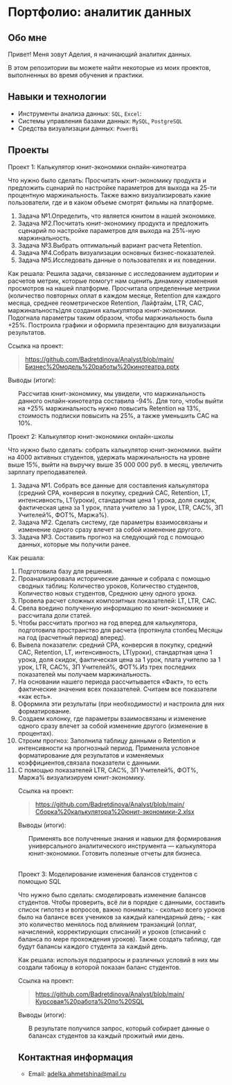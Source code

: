 # Портфолио: аналитик данных

## Обо мне 

Привет! Меня зовут Аделия, я начинающий аналитик данных. 

В этом репозитории вы можете найти некоторые из моих проектов, выполненных во время обучения и практики.
<br>

## Навыки и технологии
- Инструменты анализа данных: ``SQL``, ``Excel``: 
- Системы управления базами данных: ``MySQL``, ``PostgreSQL``
- Средства визуализации данных: ``PowerBi``



## Проекты
<p> Проект 1: Калькулятор юнит-экономики онлайн-кинотеатра</p>
<p>Что нужно было сделать: Просчитать юнит-экономику продукта и предложить сценарий по настройке параметров для выхода на 25-ти процентную маржинальность. 
Также важно визуализировать какие пользователи, где и в каком объеме смотрят фильмы на платформе. <p>
<ol>
  <li>Задача №1.Определить, что является юнитом в нашей экономике.
  <li>Задача №2.Посчитать юнит-экономику продукта и предложить сценарий по настройке параметров для выхода на 25%-ную маржинальность.
  <li>Задача №3.Выбрать оптимальный вариант расчета Retention. 
  <li>Задача №4.Собрать визуализации основных бизнес-показателей.
  <li>Задача №5.Исследовать данные о пользователях и их поведении.
</ol>

<p>Как решала: Решила задачи, связанные с исследованием аудитории и расчетов метрик, которые помогут нам оценить динамику изменения просмотров на нашей платформе.
Просчитала определенные метрики (количество повторных оплат в каждом месяце, Retention для каждого месяца, среднее геометрическое Retention, Лайфтайм, LTR, CAC, маржинальность)для создания калькулятора юнит-экономики.
Подогнала параметры таким образом, чтобы маржинальность была +25%. Построила графики и оформила презентацию для визуализации результатов.<p>

Ссылка на проект:
> https://github.com/Badretdinova/Analyst/blob/main/Бизнес%20модель%20работы%20кинотеатра.pptx

<p>Выводы (итоги):<p>
<ol>Рассчитав юнит-экономику, мы увидели, что маржинальность данного онлайн-кинотеатра составила -94%.
Для того, чтобы выйти на +25% маржинальность нужно повысить Retention на 13%, стоимость подписки повысить на 25%, а также уменьшить САС на 10%.
</ol>  

<p>Проект 2: Калькулятор юнит-экономики онлайн-школы</p>
<p>Что нужно было сделать:  собрать калькулятор юнит-экономики. 
                            выйти на 4000 активных студентов,
                            удержать маржинальность на уровне выше 15%,
                            выйти на выручку выше 35 000 000 руб. в месяц,
                            увеличить зарплату преподавателей.
<ol>
  <li> Задача №1. Собрать все данные для составления калькулятора (средний CPA, конверсия в покупку, средний CAC, Retention, LT, интенсивность, LT(уроки), стандартная цена 1 урока, 
доля скидок, фактическая цена за 1 урок, плата учителю за 1 урок, LTR, CAC%, ЗП Учителей%, ФОТ%, Маржа%).
 <li> Задача №2. Сделать систему, где параметры взаимосвязаны и изменение одного сразу влечет за собой изменение другого. 
 <li> Задача №3. Составить прогноз на следующий год с помощью данных, которые мы получили ранее.
</ol>

<p>Как решала: <ol> <li>Подготовила базу для решения.</li> 
<li>Проанализировала исторические данные и собрала с помощью сводных таблиц: Количество уроков, Количество студентов, Количество новых студентов, Среднюю цену одного урока.</li> 
<li>Провела расчет сложных композитных показателей: LT, LTR, CAC.</li>  <li>Свела воедино полученную информацию по юнит-экономике и рассчитала доли статей.</li>
<li> Чтобы рассчитать прогноз на год вперед для калькулятора, подготовила пространство для расчета (протянула столбец Месяцы на год (расчетный период) вперед).</li>
<li>Вывела показатели: средний CPA, 
                  конверсия в покупку, 
                  средний CAC, 
                  Retention, 
                  LT, 
                  интенсивность, 
                  LT(уроки), 
                  стандартная цена 1 урока, 
                  доля скидок, 
                  фактическая цена за 1 урок, 
                  плата учителю за 1 урок,
                  LTR, 
                  CAC%, 
                  ЗП Учителей%, 
                  ФОТ%.Из трех последних показателей мы получаем маржинальность.</li> 
<li>На основании нашего периода рассчитывается «Факт», то есть фактические значения всех показателей. Считаем все показатели «как есть». </li> 
<li>Оформила эти результаты (при необходимости) и настроила для них форматирование.</li> 
<li>Создаем колонку, где параметры взаимосвязаны и изменение одного сразу влечет за собой изменение другого (изменение в процентах). </li> 
<li>Строим прогноз: Заполнила таблицу данными о Retention и интенсивности на прогнозный период. Применила условное форматирование для результатов и изменяемых коэффициентов,связала показатели с данными.</li> 
<li>С помощью показателей LTR, CAC%, ЗП Учителей%, ФОТ%, Маржа% визуализируем юнит-экономику.</li> <p> 
  
Ссылка на проект:
> https://github.com/Badretdinova/Analyst/blob/main/Сборка%20калькулятора%20юнит-экономики-2.xlsx
 
<p>Выводы (итоги):<p>
<ol>
  Применять все полученные знания и навыки для формирования универсального аналитического инструмента — калькулятора юнит-экономики.
  Готовить полезные отчеты для бизнеса.
</ol>
<br> 

<p>Проект 3: Моделирование изменения балансов студентов с помощью SQL</p> 
<p>Что нужно было сделать: смоделировать изменение балансов студентов.
Чтобы проверить, всё ли в порядке с данными, составить список гипотез и вопросов, важно понимать: 
- сколько всего уроков было на балансе всех учеников за каждый календарный день;
- как это количество менялось под влиянием транзакций (оплат, начислений, корректирующих списаний) и уроков (списаний с баланса по мере прохождения уроков).
Также создать таблицу, где будут балансы каждого студента за каждый день.


<p>Как решала: используя подзапросы и различных условий в них мы создали табоицу в которой показан баланс студентов.

Ссылка на проект:
> https://github.com/Badretdinova/Analyst/blob/main/Курсовая%20работа%20по%20SQL

 
 <p>Выводы (итоги):<p>
<ol>
  В результате получился запрос, который собирает данные о балансах студентов за каждый прожитый ими день.
</ol>

## Контактная информация
- Email: adelka.ahmetshina@mail.ru
